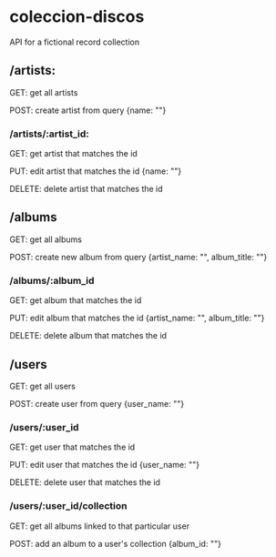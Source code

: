 # coleccion-discos
API for a fictional record collection

## /artists:
GET: get all artists

POST: create artist from query
{name: ""}


### /artists/:artist_id:

GET: get artist that matches the id

PUT: edit artist that matches the id
{name: ""}

DELETE: delete artist that matches the id

## /albums

GET: get all albums

POST: create new album from query
{artist_name: "", album_title: ""}

### /albums/:album_id

GET: get album that matches the id

PUT: edit album that matches the id
{artist_name: "", album_title: ""}

DELETE: delete album that matches the id

## /users

GET: get all users

POST: create user from query
{user_name: ""}

### /users/:user_id

GET: get user that matches the id

PUT: edit user that matches the id
{user_name: ""}

DELETE: delete user that matches the id

### /users/:user_id/collection

GET: get all albums linked to that particular user

POST: add an album to a user's collection
{album_id: ""}



